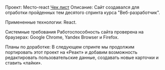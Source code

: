 Проект: Место-react
[Чек лист](https://code.s3.yandex.net/web-developer/checklists-pdf/new-program/checklist-10.pdf)
Описание:
Сайт создавался для отработки пройденных тем десятого спринта курса "Веб-разработчик".

Примененные технологии: React.

Системные требования Работоспособность сайта проверена на браузерах: Google Chrome, Yandex Browser и Firefox.

Планы по доработке: В следующем спринте мы продолжим портировать этот проект на «Реакт» и добавим возможность редактировать пользовательские данные, создавать новые карточки и ставить «лайки».